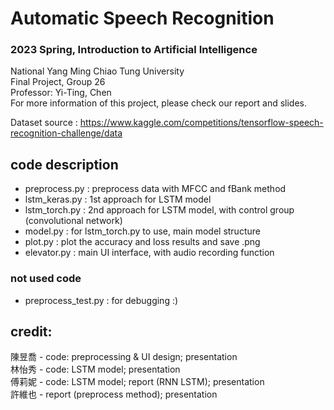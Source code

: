 # Automatic Speech Recognition 
### 2023 Spring, Introduction to Artificial Intelligence
National Yang Ming Chiao Tung University  
Final Project, Group 26  
Professor: Yi-Ting, Chen  
For more information of this project, please check our report and slides.

Dataset source : https://www.kaggle.com/competitions/tensorflow-speech-recognition-challenge/data

## code description
- preprocess.py : preprocess data with MFCC and fBank method  
- lstm_keras.py : 1st approach for LSTM model  
- lstm_torch.py : 2nd approach for LSTM model, with control group (convolutional network)  
- model.py : for lstm_torch.py to use, main model structure  
- plot.py : plot the accuracy and loss results and save .png  
- elevator.py : main UI interface, with audio recording function  
### not used code
- preprocess_test.py : for debugging :)  

## credit:  
陳昱喬 - code: preprocessing & UI design; presentation  
林怡秀 - code: LSTM model; presentation  
傅莉妮 - code: LSTM model; report (RNN LSTM); presentation  
許維也 - report (preprocess method); presentation  
